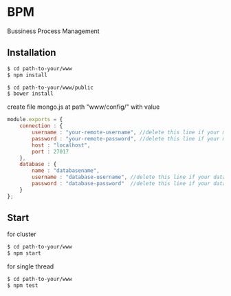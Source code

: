 # BPM
Bussiness Process Management

## Installation
```sh
$ cd path-to-your/www
$ npm install
```
```sh
$ cd path-to-your/www/public
$ bower install
```

create file mongo.js at path "www/config/"
with value 
```js
module.exports = {
    connection : {
        username : "your-remote-username", //delete this line if your mongo haven't required username
        password : "your-remote-password", //delete this line if your mongo haven't required password
        host : "localhost",
        port : 27017
    },
    database : {
        name : "databasename",
        username : "database-username", //delete this line if your database haven't required username
        password : "database-password"  //delete this line if your database haven't required password
    }
};
```
## Start
for cluster
```sh
$ cd path-to-your/www
$ npm start
```
for single thread
```sh
$ cd path-to-your/www
$ npm test
```
